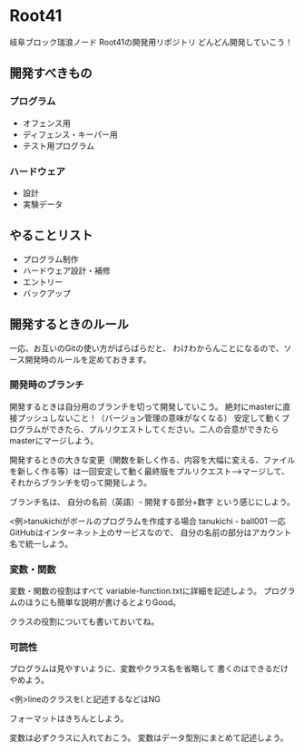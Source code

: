 # Root41
岐阜ブロック瑞浪ノード Root41の開発用リポジトリ
どんどん開発していこう！

## 開発すべきもの

### プログラム

* オフェンス用
* ディフェンス・キーパー用
* テスト用プログラム

### ハードウェア

* 設計
* 実験データ

## やることリスト

* プログラム制作
* ハードウェア設計・補修
* エントリー
* バックアップ

## 開発するときのルール

一応、お互いのGitの使い方がばらばらだと、
わけわからんことになるので、ソース開発時のルールを定めておきます。

### 開発時のブランチ

開発するときは自分用のブランチを切って開発していこう。
絶対にmasterに直接プッシュしないこと！（バージョン管理の意味がなくなる）
安定して動くプログラムができたら、プルリクエストしてください。二人の合意ができたらmasterにマージしよう。

開発するときの大きな変更（関数を新しく作る、内容を大幅に変える、ファイルを新しく作る等）は一回安定して動く最終版をプルリクエスト-->マージして、それからブランチを切って開発しよう。

ブランチ名は、
自分の名前（英語）- 開発する部分+数字
という感じにしよう。

<例>tanukichiがボールのプログラムを作成する場合
tanukichi - ball001
一応GitHubはインターネット上のサービスなので、
自分の名前の部分はアカウント名で統一しよう。

### 変数・関数

変数・関数の役割はすべて
variable-function.txtに詳細を記述しよう。
プログラムのほうにも簡単な説明が書けるとよりGood。

クラスの役割についても書いておいてね。

### 可読性

プログラムは見やすいように、変数やクラス名を省略して
書くのはできるだけやめよう。

<例>lineのクラスをl.と記述するなどはNG

フォーマットはきちんとしよう。

変数は必ずクラスに入れておこう。
変数はデータ型別にまとめて記述しよう。
